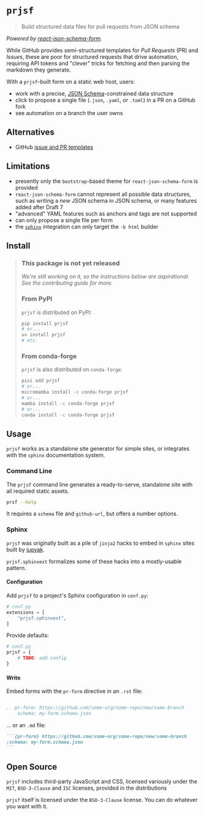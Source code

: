 # `prjsf`

> Build structured data files for pull requests from JSON schema

_Powered by [react-json-schema-form](https://react-jsonschema-form.readthedocs.io)._

While GitHub provides semi-structured templates for _Pull Requests_ (PR) and _Issues_,
these are poor for structured requests that drive automation, requiring API tokens and
"clever" tricks for fetching and then parsing the markdown they generate.

With a `prjsf`-built form on a static web host, users:

- work with a precise, [JSON Schema][json-schema]-constrained data structure
- click to propose a single file (`.json`, `.yaml`, or `.toml`) in a PR on a GitHub fork
- see automation on a branch the user owns

[json-schema]: https://json-schema.org

## Alternatives

- GitHub
  [issue and PR templates](https://docs.github.com/en/communities/using-templates-to-encourage-useful-issues-and-pull-requests)

## Limitations

- presently only the `bootstrap`-based theme for `react-json-schema-form` is provided
- `react-json-schema-form` cannot represent all possible data structures, such as
  writing a _new_ JSON schema in JSON schema, or many features added after Draft 7
- "advanced" YAML features such as anchors and tags are not supported
- can only propose a single file per form
- the [`sphinx`](#sphinx) integration can only target the `-b html` builder

## Install

> ### This package is not yet released
>
> _We're still working on it, so the instructions below are aspirational. See the
> contributing guide for more._
>
> ### From PyPI
>
> `prjsf` is distributed on PyPI:
>
> ```bash
> pip install prjsf
> # or...
> uv install prjsf
> # etc.
> ```
>
> ### From conda-forge
>
> `prjsf` is also distributed on `conda-forge`:
>
> ```bash
> pixi add prjsf
> # or...
> micromamba install -c conda-forge prjsf
> # or...
> mamba install -c conda-forge prjsf
> # or...
> conda install -c conda-forge prjsf
> ```

## Usage

`prjsf` works as a standalone site generator for simple sites, or integrates with the
`sphinx` documentation system.

### Command Line

The `prjsf` command line generates a ready-to-serve, standalone site with all required
static assets.

```bash
prsf --help
```

It requires a `schema` file and `github-url`, but offers a number options.

### Sphinx

`prjsf` was originally built as a pile of `jinja2` hacks to embed in `sphinx` sites
built by [jupyak](https://github.com/deathbeds/jupyak).

`prjsf.sphinxext` formalizes some of these hacks into a mostly-usable pattern.

#### Configuration

Add `prjsf` to a project's Sphinx configuration in `conf.py`:

```py
# conf.py
extensions = [
    "prjsf.sphinxext",
]
```

Provide defaults:

```py
# conf.py
prjsf = {
    # TODO: add config
}
```

#### Write

Embed forms with the `pr-form` directive in an `.rst` file:

```rst

.. pr-form: https://github.com/some-org/some-repo/new/some-branch
    schema: my-form.schema.json
```

... or an `.md` file:

````md
```{pr-form} https://github.com/some-org/some-repo/new/some-branch
:schema: my-form.schema.json
```
````

## Open Source

`prjsf` includes third-party JavaScript and CSS, licensed variously under the `MIT`,
`BSD-3-Clause` and `ISC` licenses, provided in the distributions

`prjsf` itself is licensed under the `BSD-3-Clause` license. You can do whatever you
want with it.
